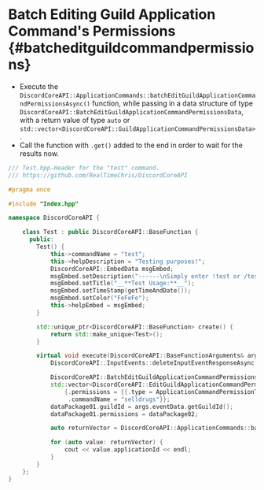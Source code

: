 Batch Editing Guild Application Command's Permissions {#batcheditguildcommandpermissions}
============
- Execute the `DiscordCoreAPI::ApplicationCommands::batchEditGuildApplicationCommandPermissionsAsync()` function, while passing in a data structure of type `DiscordCoreAPI::BatchEditGuildApplicationCommandPermissionsData`, with a return value of type `auto` or `std::vector<DiscordCoreAPI::GuildApplicationCommandPermissionsData>`.
- Call the function with `.get()` added to the end in order to wait for the results now.

```cpp
/// Test.hpp-Header for the "test" command.
/// https://github.com/RealTimeChris/DiscordCoreAPI

#pragma once

#include "Index.hpp"

namespace DiscordCoreAPI {

	class Test : public DiscordCoreAPI::BaseFunction {
	  public:
		Test() {
			this->commandName = "test";
			this->helpDescription = "Testing purposes!";
			DiscordCoreAPI::EmbedData msgEmbed;
			msgEmbed.setDescription("------\nSimply enter !test or /test!\n------");
			msgEmbed.setTitle("__**Test Usage:**__");
			msgEmbed.setTimeStamp(getTimeAndDate());
			msgEmbed.setColor("FeFeFe");
			this->helpEmbed = msgEmbed;
		}

		std::unique_ptr<DiscordCoreAPI::BaseFunction> create() {
			return std::make_unique<Test>();
		}

		virtual void execute(DiscordCoreAPI::BaseFunctionArguments& args) {
			DiscordCoreAPI::InputEvents::deleteInputEventResponseAsync(args.eventData).get();

			DiscordCoreAPI::BatchEditGuildApplicationCommandPermissionsData dataPackage01;
			std::vector<DiscordCoreAPI::EditGuildApplicationCommandPermissionsData> dataPackage02 {
				{.permissions = {{.type = ApplicationCommandPermissionType::User, .permission = false, .id = "859853159115259905"}},
				 .commandName = "selldrugs"}};
			dataPackage01.guildId = args.eventData.getGuildId();
			dataPackage01.permissions = dataPackage02;

			auto returnVector = DiscordCoreAPI::ApplicationCommands::batchEditGuildApplicationCommandPermissionsAsync(dataPackage01).get();

			for (auto value: returnVector) {
				cout << value.applicationId << endl;
			}
		}
	};
}
```
